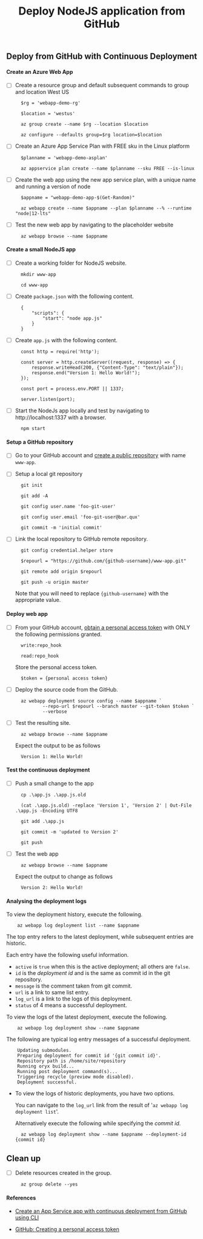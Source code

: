 ﻿---
title: Deploy NodeJS application from GitHub
---

## Deploy from GitHub with Continuous Deployment

#### Create an Azure Web App
- [ ] Create a resource group and default subsequent commands to group and location West US

        $rg = 'webapp-demo-rg'

        $location = 'westus'

        az group create --name $rg --location $location

        az configure --defaults group=$rg location=$location

- [ ] Create an Azure App Service Plan with FREE sku in the Linux platform
 
        $planname = 'webapp-demo-asplan'

        az appservice plan create --name $planname --sku FREE --is-linux

- [ ] Create the web app using the new app service plan, with a unique name and running a version of node

        $appname = "webapp-demo-app-$(Get-Random)"

        az webapp create --name $appname --plan $planname --% --runtime "node|12-lts"

- [ ] Test the new web app by navigating to the placeholder website

        az webapp browse --name $appname

#### Create a small NodeJS app

- [ ] Create a working folder for NodeJS website.

        mkdir www-app

        cd www-app

- [ ] Create <code>package.json</code> with the following content.

        {
            "scripts": {
                "start": "node app.js"
            }
        }

- [ ] Create <code>app.js</code> with the following content. 

        const http = require('http');

        const server = http.createServer((request, response) => {
            response.writeHead(200, {"Content-Type": "text/plain"});
            response.end("Version 1: Hello World!");
        });

        const port = process.env.PORT || 1337;

        server.listen(port);

- [ ] Start the NodeJs app locally and test by navigating to http://localhost:1337 with a browser.

        npm start

#### Setup a GitHub repository 

- [ ] Go to your GitHub account and [create a public repository](https://docs.github.com/en/free-pro-team@latest/github/getting-started-with-github/create-a-repo) with name <code>www-app</code>.

- [ ] Setup a local git repository

        git init

        git add -A

        git config user.name 'foo-git-user'

        git config user.email 'foo-git-user@bar.qux'

        git commit -m 'initial commit'

- [ ] Link the local repository to GitHub remote repository.

        git config credential.helper store

        $repourl = "https://github.com/{github-username}/www-app.git"

        git remote add origin $repourl 

        git push -u origin master

    Note that you will need to replace <code>{github-username}</code> with the appropriate value.

#### Deploy web app

- [ ] From your GitHub account, [obtain a personal access token](https://docs.github.com/en/free-pro-team@latest/github/authenticating-to-github/creating-a-personal-access-token) with ONLY the following permissions granted.

        write:repo_hook

        read:repo_hook

    Store the personal access token.

        $token = {personal access token}

- [ ] Deploy the source code from the GitHub.

        az webapp deployment source config --name $appname `
                --repo-url $repourl --branch master --git-token $token `
                --verbose

- [ ] Test the resulting site.
            
        az webapp browse --name $appname

    Expect the output to be as follows

        Version 1: Hello World!

#### Test the continuous deployment

- [ ] Push a small change to the app

        cp .\app.js .\app.js.old

        (cat .\app.js.old) -replace 'Version 1', 'Version 2' | Out-File .\app.js -Encoding UTF8

        git add .\app.js

        git commit -m 'updated to Version 2'

        git push

- [ ] Test the web app 

        az webapp browse --name $appname

    Expect the output to change as follows

        Version 2: Hello World!

#### Analysing the deployment logs

To view the deployment history, execute the following.

        az webapp log deployment list --name $appname

The top entry refers to the latest deployment, while subsequent entries are historic.

Each entry have the following useful information.

- <code>active</code> is <code>true</code> when this is the active deployment; all others are <code>false</code>.
- <code>id</code> is the _deployment id_ and is the same as commit id in the git repository.
- <code>message</code> is the comment taken from git commit.
- <code>url</code> is a link to same list entry.
- <code>log_url</code> is a link to the logs of this deployment.
- <code>status</code> of 4 means a successful deployment.

To view the logs of the latest deployment, execute the following.

        az webapp log deployment show --name $appname

The following are typical log entry messages of a successful deployment.

        Updating submodules.
        Preparing deployment for commit id '{git commit id}'.
        Repository path is /home/site/repository
        Running oryx build...                           
        Running post deployment command(s)...
        Triggering recycle (preview mode disabled).
        Deployment successful.

- To view the logs of historic deployments, you have two options.

    You can navigate to the <code>log_url</code> link from the result of '<code>az webapp log deployment list</code>'.
    
    Alternatively execute the following while specifying the _commit id_.

        az webapp log deployment show --name $appname --deployment-id {commit id}

## Clean up

- [ ] Delete resources created in the group.

        az group delete --yes

#### References

- [Create an App Service app with continuous deployment from GitHub using CLI](https://docs.microsoft.com/en-us/azure/app-service/scripts/cli-continuous-deployment-github)

- [GitHub: Creating a personal access token
](https://docs.github.com/en/free-pro-team@latest/github/authenticating-to-github/creating-a-personal-access-token)
